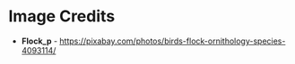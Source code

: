 # Image Credits

- **Flock_p** - https://pixabay.com/photos/birds-flock-ornithology-species-4093114/
